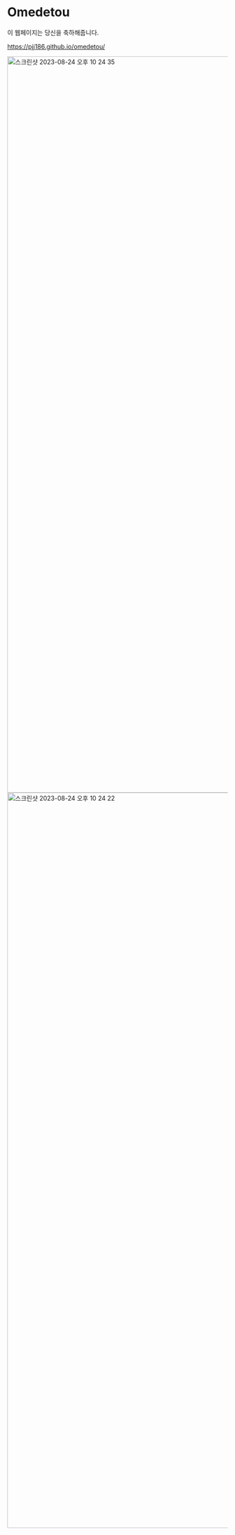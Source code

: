 # Omedetou

이 웹페이지는 당신을 축하해줍니다.

https://pjj186.github.io/omedetou/

<img width="1680" alt="스크린샷 2023-08-24 오후 10 24 35" src="https://github.com/pjj186/omedetou/assets/66498240/9a96fa88-38a2-49b0-a130-2c014f894f5a">
<br/>
<img width="1678" alt="스크린샷 2023-08-24 오후 10 24 22" src="https://github.com/pjj186/omedetou/assets/66498240/983b7644-d412-49b3-bc61-181371258136">
